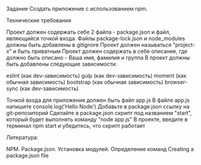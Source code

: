 Задание
Создать приложение с использованием npm.

Технические требования

Проект должен содержать себе 2 файла - package.json и файл, являющийся точкой входа. Файлы package-lock.json и node_modules должны быть добавлены в gitignore
Проект должен называться "project-x" и быть приватным
Проект должен содержать в себе описание, где должно быть описано - Ваша имя, фамилия и группа
В проект должны быть добавлены следующие зависимости:


eslint (как dev-зависимость)
gulp (как dev-зависимость)
moment (как обычная зависимость)
bootstrap (как обычная зависимость)
browser-sync (как dev-зависимость)


Точкой входа для приложения должен быть файл app.js
В файле app.js напишите console.log('Hello Node')
Добавьте в package.json ссылку на git-репозиторий
Сделайте в package.json скрипт под названием "start", который будет выполнять команду "node app.js"
В проекте, введите в терминал npm start и убедитесь, что скрипт работает


Литература:

NPM. Package.json. Установка модулей. Определение команд
Creating a package.json file